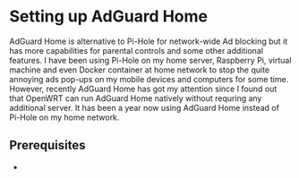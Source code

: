 # Setting up AdGuard Home

AdGuard Home is alternative to Pi-Hole for network-wide Ad blocking but it has more capabilities for parental controls and some other additional features. I have been using Pi-Hole on my home server, Raspberry Pi, virtual machine and even Docker container at home network to stop the quite annoying ads pop-ups on my mobile devices and computers for some time. However, recently AdGuard Home has got my attention since I found out that OpenWRT can run AdGuard Home natively without requring any additional server. It has been a year now using AdGuard Home instead of Pi-Hole on my home network.

## Prerequisites

*
